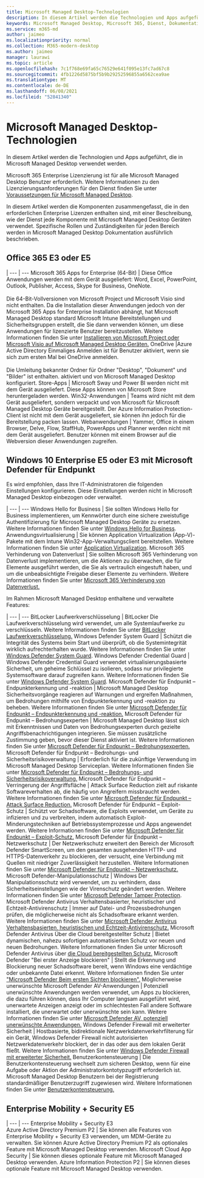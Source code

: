```yaml
---
title: Microsoft Managed Desktop-Technologien
description: In diesem Artikel werden die Technologien und Apps aufgeführt, die in Microsoft Managed Desktop verwendet werden.
keywords: Microsoft Managed Desktop, Microsoft 365, Dienst, Dokumentation
ms.service: m365-md
author: jaimeo
ms.localizationpriority: normal
ms.collection: M365-modern-desktop
ms.author: jaimeo
manager: laurawi
ms.topic: article
ms.openlocfilehash: 7c1f768e69fa65c76529e641f095e13fc7ad67c8
ms.sourcegitcommit: 4fb1226d5875bf5b9b29252596855a6562cea9ae
ms.translationtype: MT
ms.contentlocale: de-DE
ms.lasthandoff: 06/08/2021
ms.locfileid: "52841340"
---
```

# <a name="microsoft-managed-desktop-technologies"></a>Microsoft Managed Desktop-Technologien

In diesem Artikel werden die Technologien und Apps aufgeführt, die in Microsoft Managed Desktop verwendet werden.

<!-- Microsoft 365 E5; Device as a Service -->
<!-- in O365 table, standard suite, removed this sentence "Please see the Installation of Project/Visio 64bit Click to Run Addendum for important deployment instructions. -->

Microsoft 365 Enterprise Lizenzierung ist für alle Microsoft Managed Desktop Benutzer erforderlich. Weitere Informationen zu den Lizenzierungsanforderungen für den Dienst finden Sie unter [Voraussetzungen für Microsoft Managed Desktop](../get-ready/prerequisites.md).

In diesem Artikel werden die Komponenten zusammengefasst, die in den erforderlichen Enterprise Lizenzen enthalten sind, mit einer Beschreibung, wie der Dienst jede Komponente mit Microsoft Managed Desktop Geräten verwendet. Spezifische Rollen und Zuständigkeiten für jeden Bereich werden in Microsoft Managed Desktop Dokumentation ausführlich beschrieben. 

## <a name="office-365-e3-or-e5"></a>Office 365 E3 oder E5
 |
 --- | ---
Microsoft 365 Apps for Enterprise (64-Bit) | Diese Office Anwendungen werden mit dem Gerät ausgeliefert: Word, Excel, PowerPoint, Outlook, Publisher, Access, Skype for Business, OneNote.<br><br>Die 64-Bit-Vollversionen von Microsoft Project und Microsoft Visio sind nicht enthalten. Da die Installation dieser Anwendungen jedoch von der Microsoft 365 Apps for Enterprise Installation abhängt, hat Microsoft Managed Desktop standard Microsoft Intune Bereitstellungen und Sicherheitsgruppen erstellt, die Sie dann verwenden können, um diese Anwendungen für lizenzierte Benutzer bereitzustellen. Weitere Informationen finden Sie unter [Installieren von Microsoft Project oder Microsoft Visio auf Microsoft Managed Desktop Geräten.](../get-started/project-visio.md)
OneDrive |Azure Active Directory Einmaliges Anmelden ist für Benutzer aktiviert, wenn sie sich zum ersten Mal bei OneDrive anmelden.<br><br>Die Umleitung bekannter Ordner für Ordner "Desktop", "Dokument" und "Bilder" ist enthalten. aktiviert und von Microsoft Managed Desktop konfiguriert.
Store-Apps |    Microsoft Sway und Power BI werden nicht mit dem Gerät ausgeliefert. Diese Apps können von Microsoft Store heruntergeladen werden.
Win32-Anwendungen |    Teams wird nicht mit dem Gerät ausgeliefert, sondern verpackt und von Microsoft für Microsoft Managed Desktop Geräte bereitgestellt. Der Azure Information Protection-Client ist nicht mit dem Gerät ausgeliefert, sie können ihn jedoch für die Bereitstellung packen lassen.
Webanwendungen |  Yammer, Office in einem Browser, Delve, Flow, StaffHub, PowerApps und Planner werden nicht mit dem Gerät ausgeliefert. Benutzer können mit einem Browser auf die Webversion dieser Anwendungen zugreifen.


## <a name="windows-10-enterprise-e5-or-e3-with-microsoft-defender-for-endpoint"></a>Windows 10 Enterprise E5 oder E3 mit Microsoft Defender für Endpunkt
Es wird empfohlen, dass Ihre IT-Administratoren die folgenden Einstellungen konfigurieren. Diese Einstellungen werden nicht in Microsoft Managed Desktop einbezogen oder verwaltet.

 |
 --- | ---
Windows Hello for Business | Sie sollten Windows Hello for Business implementieren, um Kennwörter durch eine sichere zweistufige Authentifizierung für Microsoft Managed Desktop Geräte zu ersetzen. Weitere Informationen finden Sie unter [Windows Hello for Business](/windows/security/identity-protection/hello-for-business/hello-identity-verification).
Anwendungsvirtualisierung | Sie können Application Virtualization (App-V)-Pakete mit dem Intune Win32-App-Verwaltungsclient bereitstellen. Weitere Informationen finden Sie unter [Application Virtualization](/windows/application-management/app-v/appv-technical-reference).
Microsoft 365 Verhinderung von Datenverlust | Sie sollten Microsoft 365 Verhinderung von Datenverlust implementieren, um die Aktionen zu überwachen, die für Elemente ausgeführt werden, die Sie als vertraulich eingestuft haben, und um die unbeabsichtigte Freigabe dieser Elemente zu verhindern. Weitere Informationen finden Sie unter [Microsoft 365 Verhinderung von Datenverlust.](../../compliance/endpoint-dlp-learn-about.md)


Im Rahmen Microsoft Managed Desktop enthaltene und verwaltete Features:

 |
 --- | ---
BitLocker Laufwerkverschlüsselung | BitLocker Die Laufwerkverschlüsselung wird verwendet, um alle Systemlaufwerke zu verschlüsseln. Weitere Informationen finden Sie unter [BitLocker Laufwerkverschlüsselung.](/windows/security/information-protection/bitlocker/bitlocker-overview)
Windows Defender System Guard | Schützt die Integrität des Systems beim Start und überprüft, ob die Systemintegrität wirklich aufrechterhalten wurde. Weitere Informationen finden Sie unter [Windows Defender System Guard](/windows/security/threat-protection/windows-defender-system-guard/system-guard-how-hardware-based-root-of-trust-helps-protect-windows).
Windows Defender Credential Guard | Windows Defender Credential Guard verwendet virtualisierungsbasierte Sicherheit, um geheime Schlüssel zu isolieren, sodass nur privilegierte Systemsoftware darauf zugreifen kann. Weitere Informationen finden Sie unter [Windows Defender System Guard](/windows/security/threat-protection/windows-defender-system-guard/system-guard-how-hardware-based-root-of-trust-helps-protect-windows).
Microsoft Defender für Endpunkt – Endpunkterkennung und -reaktion | Microsoft Managed Desktop Sicherheitsvorgänge reagieren auf Warnungen und ergreifen Maßnahmen, um Bedrohungen mithilfe von Endpunkterkennung und -reaktion zu beheben. Weitere Informationen finden Sie unter [Microsoft Defender für Endpunkt – Endpunkterkennung und -reaktion.](/windows/security/threat-protection/microsoft-defender-atp/overview-endpoint-detection-response)
Microsoft Defender für Endpunkt – Bedrohungsexperten | Microsoft Managed Desktop lässt sich mit Erkenntnissen und Daten von Bedrohungsexperten durch gezielte Angriffsbenachrichtigungen integrieren. Sie müssen zusätzliche Zustimmung geben, bevor dieser Dienst aktiviert ist. Weitere Informationen finden Sie unter [Microsoft Defender für Endpunkt – Bedrohungsexperten.](/windows/security/threat-protection/microsoft-defender-atp/microsoft-threat-experts)
Microsoft Defender für Endpunkt – Bedrohungs- und Sicherheitsrisikoverwaltung | Erforderlich für die zukünftige Verwendung im Microsoft Managed Desktop Serviceplan. Weitere Informationen finden Sie unter [Microsoft Defender für Endpunkt – Bedrohungs- und Sicherheitsrisikoverwaltung.](/windows/security/threat-protection/microsoft-defender-atp/next-gen-threat-and-vuln-mgt)
Microsoft Defender für Endpunkt – Verringerung der Angriffsfläche | Attack Surface Reduction zielt auf riskante Softwareverhalten ab, die häufig von Angreifern missbraucht werden. Weitere Informationen finden Sie unter [Microsoft Defender für Endpunkt – Attack Surface Reduction.](/windows/security/threat-protection/microsoft-defender-atp/attack-surface-reduction)
Microsoft Defender für Endpunkt – Exploit-Schutz | Schützt vor Schadsoftware, die Exploits verwendet, um Geräte zu infizieren und zu verbreiten, indem automatisch Exploit-Minderungstechniken auf Betriebssystemprozesse und Apps angewendet werden. Weitere Informationen finden Sie unter [Microsoft Defender für Endpunkt – Exploit-Schutz.](/windows/security/threat-protection/microsoft-defender-atp/exploit-protection)
Microsoft Defender für Endpunkt – Netzwerkschutz | Der Netzwerkschutz erweitert den Bereich der Microsoft Defender SmartScreen, um den gesamten ausgehenden HTTP- und HTTPS-Datenverkehr zu blockieren, der versucht, eine Verbindung mit Quellen mit niedriger Zuverlässigkeit herzustellen. Weitere Informationen finden Sie unter [Microsoft Defender für Endpunkt – Netzwerkschutz.](/windows/security/threat-protection/microsoft-defender-atp/network-protection)
Microsoft Defender-Manipulationsschutz | Windows Der Manipulationsschutz wird verwendet, um zu verhindern, dass Sicherheitseinstellungen wie der Virenschutz geändert werden. Weitere Informationen finden Sie unter [Microsoft Defender Tamper Protection](/windows/security/threat-protection/microsoft-defender-antivirus/prevent-changes-to-security-settings-with-tamper-protection).
Microsoft Defender Antivirus Verhaltensbasierter, heuristischer und Echtzeit-Antivirenschutz | Immer auf Datei- und Prozessbedrohungen prüfen, die möglicherweise nicht als Schadsoftware erkannt werden. Weitere Informationen finden Sie unter [Microsoft Defender Antivirus Verhaltensbasierten, heuristischen und Echtzeit-Antivirenschutz.](/windows/security/threat-protection/microsoft-defender-antivirus/microsoft-defender-antivirus-in-windows-10)
Microsoft Defender Antivirus Über die Cloud bereitgestellter Schutz | Bietet dynamischen, nahezu sofortigen automatisierten Schutz vor neuen und neuen Bedrohungen. Weitere Informationen finden Sie unter Microsoft Defender Antivirus über [die Cloud bereitgestellten Schutz.](/windows/security/threat-protection/microsoft-defender-antivirus/utilize-microsoft-cloud-protection-microsoft-defender-antivirus)
Microsoft Defender "Bei erster Anzeige blockieren" | Stellt die Erkennung und Blockierung neuer Schadsoftware bereit, wenn Windows eine verdächtige oder unbekannte Datei erkennt. Weitere Informationen finden Sie unter ["Microsoft Defender Beim ersten Sichten blockieren".](/windows/security/threat-protection/microsoft-defender-antivirus/configure-block-at-first-sight-microsoft-defender-antivirus)
Möglicherweise unerwünschte Microsoft Defender AV-Anwendungen | Potenziell unerwünschte Anwendungen werden verwendet, um Apps zu blockieren, die dazu führen können, dass Ihr Computer langsam ausgeführt wird, unerwartete Anzeigen anzeigt oder im schlechtesten Fall andere Software installiert, die unerwartet oder unerwünschte sein kann. Weitere Informationen finden Sie unter [Microsoft Defender AV, potenziell unerwünschte Anwendungen.](/windows/security/threat-protection/microsoft-defender-antivirus/detect-block-potentially-unwanted-apps-microsoft-defender-antivirus)
Windows Defender Firewall mit erweiterter Sicherheit | Hostbasierte, bidirektionale Netzwerkdatenverkehrfilterung für ein Gerät, Windows Defender Firewall nicht autorisierten Netzwerkdatenverkehr blockiert, der in das oder aus dem lokalen Gerät fließt. Weitere Informationen finden Sie unter [Windows Defender Firewall mit erweiterter Sicherheit.](/windows/security/threat-protection/windows-firewall/windows-firewall-with-advanced-security)
Benutzerkontensteuerung | Die Benutzerkontensteuerung wechselt zum sicheren Desktop, wenn für eine Aufgabe oder Aktion der Administratorkontotypzugriff erforderlich ist. Microsoft Managed Desktop Benutzern bei der Registrierung standardmäßiger Benutzerzugriff zugewiesen wird. Weitere Informationen finden Sie unter [Benutzerkontensteuerung.](/windows/security/identity-protection/user-account-control/how-user-account-control-works)


## <a name="enterprise-mobility--security-e5"></a>Enterprise Mobility + Security E5

 |
 --- | ---
Enterprise Mobility + Security E3<br>Azure Active Directory Premium P2 |    Sie können alle Features von Enterprise Mobility + Security E3 verwenden, um MDM-Geräte zu verwalten. Sie können Azure Active Directory Premium P2 als optionales Feature mit Microsoft Managed Desktop verwenden.
Microsoft Cloud App Security |  Sie können dieses optionale Feature mit Microsoft Managed Desktop verwenden.
Azure Information Protection P2  | Sie können dieses optionale Feature mit Microsoft Managed Desktop verwenden.
